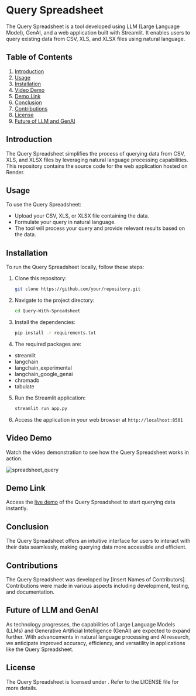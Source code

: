 # Query Spreadsheet

The Query Spreadsheet is a tool developed using LLM (Large Language Model), GenAI, and a web application built with Streamlit. It enables users to query existing data from CSV, XLS, and XLSX files using natural language.

## Table of Contents
1. [Introduction](#introduction)
2. [Usage](#usage)
3. [Installation](#installation)
4. [Video Demo](#video-demo)
5. [Demo Link](#demo-link)
6. [Conclusion](#conclusion)
7. [Contributions](#contributions)
8. [License](#license)
9. [Future of LLM and GenAI](#future-of-llm-and-genai)

## Introduction
The Query Spreadsheet simplifies the process of querying data from CSV, XLS, and XLSX files by leveraging natural language processing capabilities. This repository contains the source code for the web application hosted on Render.

## Usage
To use the Query Spreadsheet:

- Upload your CSV, XLS, or XLSX file containing the data.
- Formulate your query in natural language.
- The tool will process your query and provide relevant results based on the data.

## Installation
To run the Query Spreadsheet locally, follow these steps:

1. Clone this repository:

   ```bash
   git clone https://github.com/your/repository.git
   ```
2. Navigate to the project directory:

   ```bash
   cd Query-With-Spreadsheet
   ```
3. Install the dependencies:

   ```bash
   pip install -r requirements.txt
   ```
4. The required packages are:

- streamlit
- langchain
- langchain_experimental
- langchain_google_genai
- chromadb
- tabulate

5. Run the Streamlit application:

   ```bash
   streamlit run app.py
   ```

6. Access the application in your web browser at  `http://localhost:8501`


## Video Demo

Watch the video demonstration to see how the Query Spreadsheet works in action.

![spreadsheet_query](https://github.com/neerajcodes888/Query-With-Spreadsheet/assets/98253646/6a5fb9aa-1222-425b-b1ba-9d614d7e4224)


## Demo Link

Access the [live demo](https://ask-to-spreadsheet.onrender.com/) of the Query Spreadsheet to start querying data instantly.

## Conclusion

The Query Spreadsheet offers an intuitive interface for users to interact with their data seamlessly, making querying data more accessible and efficient.

## Contributions

The Query Spreadsheet was developed by [Insert Names of Contributors]. Contributions were made in various aspects including development, testing, and documentation.

## Future of LLM and GenAI

As technology progresses, the capabilities of Large Language Models (LLMs) and Generative Artificial Intelligence (GenAI) are expected to expand further. With advancements in natural language processing and AI research, we anticipate improved accuracy, efficiency, and versatility in applications like the Query Spreadsheet.

## License
The Query Spreadsheet is licensed under [](https://github.com/neerajcodes888/Query-With-Spreadsheet/blob/main/LICENSE). Refer to the LICENSE file for more details.
